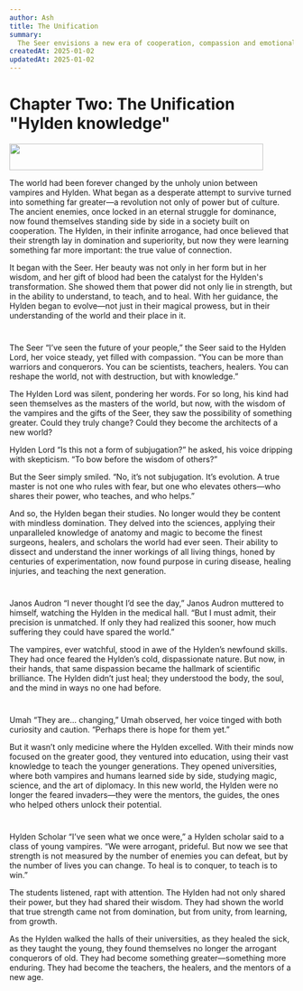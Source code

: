 ```yaml
---
author: Ash
title: The Unification
summary:
  The Seer envisions a new era of cooperation, compassion and emotional growth
createdAt: 2025-01-02
updatedAt: 2025-01-02
---
```


<h1>Chapter Two: The Unification<br/>
   "Hylden knowledge"</h1>

<img src="/breaker.webp" width="450" height="47">

The world had been forever changed by the unholy union between vampires and
Hylden. What began as a desperate attempt to survive turned into something far
greater—a revolution not only of power but of culture. The ancient enemies, once
locked in an eternal struggle for dominance, now found themselves standing side
by side in a society built on cooperation. The Hylden, in their infinite
arrogance, had once believed that their strength lay in domination and
superiority, but now they were learning something far more important: the true
value of connection.

It began with the Seer. Her beauty was not only in her form but in her wisdom,
and her gift of blood had been the catalyst for the Hylden's transformation. She
showed them that power did not only lie in strength, but in the ability to
understand, to teach, and to heal. With her guidance, the Hylden began to
evolve—not just in their magical prowess, but in their understanding of the
world and their place in it.

<img src="/breaker-sm.gif" width="180" height="12">

The Seer “I’ve seen the future of your people,” the Seer said to the Hylden
Lord, her voice steady, yet filled with compassion. “You can be more than
warriors and conquerors. You can be scientists, teachers, healers. You can
reshape the world, not with destruction, but with knowledge.”

The Hylden Lord was silent, pondering her words. For so long, his kind had seen
themselves as the masters of the world, but now, with the wisdom of the vampires
and the gifts of the Seer, they saw the possibility of something greater. Could
they truly change? Could they become the architects of a new world?

Hylden Lord “Is this not a form of subjugation?” he asked, his voice dripping
with skepticism. “To bow before the wisdom of others?”

But the Seer simply smiled. “No, it’s not subjugation. It’s evolution. A true
master is not one who rules with fear, but one who elevates others—who shares
their power, who teaches, and who helps.”

And so, the Hylden began their studies. No longer would they be content with
mindless domination. They delved into the sciences, applying their unparalleled
knowledge of anatomy and magic to become the finest surgeons, healers, and
scholars the world had ever seen. Their ability to dissect and understand the
inner workings of all living things, honed by centuries of experimentation, now
found purpose in curing disease, healing injuries, and teaching the next
generation.

<img src="/breaker-sm.gif" width="180" height="12">

Janos Audron “I never thought I’d see the day,” Janos Audron muttered to
himself, watching the Hylden in the medical hall. “But I must admit, their
precision is unmatched. If only they had realized this sooner, how much
suffering they could have spared the world.”

The vampires, ever watchful, stood in awe of the Hylden’s newfound skills. They
had once feared the Hylden’s cold, dispassionate nature. But now, in their
hands, that same dispassion became the hallmark of scientific brilliance. The
Hylden didn’t just heal; they understood the body, the soul, and the mind in
ways no one had before.

<img src="/breaker-sm.gif" width="180" height="12">

Umah “They are... changing,” Umah observed, her voice tinged with both curiosity
and caution. “Perhaps there is hope for them yet.”

But it wasn’t only medicine where the Hylden excelled. With their minds now
focused on the greater good, they ventured into education, using their vast
knowledge to teach the younger generations. They opened universities, where both
vampires and humans learned side by side, studying magic, science, and the art
of diplomacy. In this new world, the Hylden were no longer the feared
invaders—they were the mentors, the guides, the ones who helped others unlock
their potential.

<img src="/breaker-sm.gif" width="180" height="12">

Hylden Scholar “I’ve seen what we once were,” a Hylden scholar said to a class
of young vampires. “We were arrogant, prideful. But now we see that strength is
not measured by the number of enemies you can defeat, but by the number of lives
you can change. To heal is to conquer, to teach is to win.”

The students listened, rapt with attention. The Hylden had not only shared their
power, but they had shared their wisdom. They had shown the world that true
strength came not from domination, but from unity, from learning, from growth.

As the Hylden walked the halls of their universities, as they healed the sick,
as they taught the young, they found themselves no longer the arrogant
conquerors of old. They had become something greater—something more enduring.
They had become the teachers, the healers, and the mentors of a new age.
